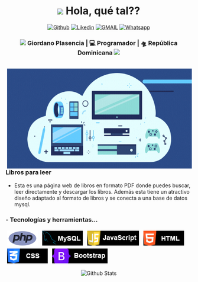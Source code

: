 <div align="center">
   <h1><img src="https://media.giphy.com/media/hvRJCLFzcasrR4ia7z/giphy.gif" width="25px"> Hola, qué tal??</h1>
</div>

<p align='center'>
   <a href="https://github.com/giordanoplas" target="_blank"><img alt="Github" src="https://img.shields.io/badge/GitHub-%2312100E.svg?&style=for-the-badge&logo=Github&logoColor=white" /></a> <a href="https://www.linkedin.com/in/giordano-plasencia-10040820/" target="_blank"><img alt="Likedin" src="https://img.shields.io/badge/Likedin-%2312100E.svg?&style=for-the-badge&logo=likedin&logoColor=white" /></a> <a href="mailto:gfidel05@gmail.com" target="_blank"><img alt="GMAIL" src="https://img.shields.io/badge/gmail-%231DA1F2.svg?&style=for-the-badge&logo=gmail&logoColor=white" /></a> <a href="https://wa.me/18297135750" target="_blank"><img alt="Whatsapp" src="https://img.shields.io/badge/whatsapp-%2729a4.svg?&style=for-the-badge&logo=whatsapp&logoColor=white" /></a>
</p>

<div align="center">
<h3><img src="https://media.giphy.com/media/WUlplcMpOCEmTGBtBW/giphy.gif" width="30"> Giordano Plasencia | 💻 Programador | 🛸  República Dominicana <img src="https://media.giphy.com/media/WUlplcMpOCEmTGBtBW/giphy.gif" width="30"></h3>
</div>
 
 
<br />
<img align="right" height="270px" width="500px" alt="GIF" src="https://raw.githubusercontent.com/giordanoplas/giordanoplas/main/techanimation2.gif" />
<p align="center">
  <h3>Libros para leer</h3>
</p>

 - Esta es una página web de libros en formato PDF donde puedes buscar, leer directamente y descargar los libros. Además esta tiene un atractivo diseño adaptado al formato de libros y se conecta a una base de datos mysql.

### - Tecnologías y herramientas...

<p>
  <img src="https://raw.githubusercontent.com/giordanoplas/giordanoplas/main/php.jpg" alt="php" style="vertical-align:top; margin:4px">
  <img src="https://raw.githubusercontent.com/giordanoplas/giordanoplas/main/mysql.jpg" alt="mysql" style="vertical-align:top; margin:4px">    
  <img src="https://raw.githubusercontent.com/giordanoplas/giordanoplas/main/javascript.jpg" alt="javascript" style="vertical-align:top; margin:4px">
  <img src="https://raw.githubusercontent.com/giordanoplas/giordanoplas/main/html.jpg" alt="html" style="vertical-align:top; margin:4px">
  <img src="https://raw.githubusercontent.com/giordanoplas/giordanoplas/main/css.jpg" alt="css" style="vertical-align:top; margin:4px">
  <img src="https://raw.githubusercontent.com/giordanoplas/giordanoplas/main/bootstrap.jpg" alt="bootstrap" style="vertical-align:top; margin:4px">
</p>

<p align="center">
   <img src="https://raw.githubusercontent.com/bornmay/bornmay/Update/svg/Bottom.svg" alt="Github Stats" />
</p>
